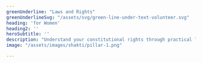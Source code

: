 ```yaml
---
greenUnderline: "Laws and Rights"
greenUnderlineSvg: "/assets/svg/green-line-under-text-volunteer.svg"
heading: 'for Women' 
heading2: ''
heroSubtitle: ''
description: "Understand your constitutional rights through practical legal training—so you can protect yourself and act confidently in any situation."
image: "/assets/images/shakti/pillar-1.png"

---
```

